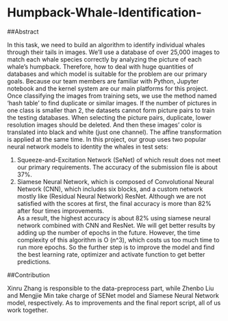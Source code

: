 # Humpback-Whale-Identification-

##Abstract

In this task, we need to build an algorithm to identify individual whales through their tails in images. We’ll use a database of over 25,000 images to match each whale species correctly by analyzing the picture of each whale’s humpback. Therefore, how to deal with huge quantities of databases and which model is suitable for the problem are our primary goals. Because our team members are familiar with Python, Jupyter notebook and the kernel system are our main platforms for this project. 
Once classifying the images from training sets, we use the method named ‘hash table’ to find duplicate or similar images. If the number of pictures in one class is smaller than 2, the datasets cannot form picture pairs to train the testing databases.  When selecting the picture pairs, duplicate, lower resolution images should be deleted.  And then these images’ color is translated into black and white (just one channel). The affine transformation is applied at the same time. 
In this project, our group uses two popular neural network models to identity the whales in test sets:
1. Squeeze-and-Excitation Network (SeNet) of which result does not meet our primary requirements. The accuracy of the submission file is about 37%. 
2. Siamese Neural Network, which is composed of Convolutional Neural Network (CNN), which includes six blocks, and a custom network mostly like (Residual Neural Network) ResNet. Although we are not satisfied with the scores at first, the final accuracy is more than 82% after four times improvements.	
As a result, the highest accuracy is about 82% using siamese neural network combined with CNN and ResNet. We will get better results by adding up the number of epochs in the future. However, the time complexity of this algorithm is O (n^3), which costs us too much time to run more epochs. So the further step is to improve the model and find the best learning rate, optimizer and activate function to get better predictions.    

##Contribution

Xinru Zhang is responsible to the data-preprocess part, while Zhenbo Liu and Mengjie Min take charge of SENet model and Siamese Neural Network model, respectively. As to improvements and the final report script, all of us work together.


